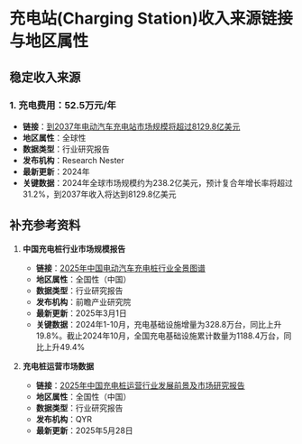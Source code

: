 # 充电站(Charging Station)收入来源链接与地区属性

## 稳定收入来源

### 1. 充电费用：52.5万元/年
- **链接**：[到2037年电动汽车充电站市场规模将超过8129.8亿美元](https://www.researchnester.com/cn/reports/electric-vehicle-charging-station-market/2912)
- **地区属性**：全球性
- **数据类型**：行业研究报告
- **发布机构**：Research Nester
- **最新更新**：2024年
- **关键数据**：2024年全球市场规模约为238.2亿美元，预计复合年增长率将超过31.2%，到2037年收入将达到8129.8亿美元

## 补充参考资料

1. **中国充电桩行业市场规模报告**
   - **链接**：[2025年中国电动汽车充电桩行业全景图谱](https://bg.qianzhan.com/trends/detail/506/250325-24f1102a.html)
   - **地区属性**：全国性（中国）
   - **数据类型**：行业研究报告
   - **发布机构**：前瞻产业研究院
   - **最新更新**：2025年3月1日
   - **关键数据**：2024年1-10月，充电基础设施增量为328.8万台，同比上升19.8%。截止2024年10月，全国充电基础设施累计数量为1188.4万台，同比上升49.4%

2. **充电桩运营市场数据**
   - **链接**：[2025年中国充电桩运营行业发展前景及市场研究报告](https://www.gelonghui.com/p/2245802)
   - **地区属性**：全国性（中国）
   - **数据类型**：行业研究报告
   - **发布机构**：QYR
   - **最新更新**：2025年5月28日
